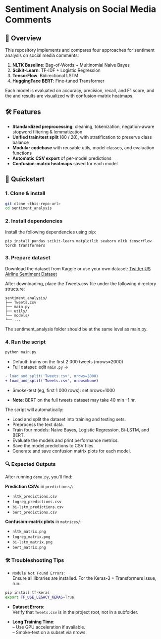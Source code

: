 # Sentiment Analysis on Social Media Comments


## 📖 Overview

This repository implements and compares four approaches for sentiment analysis on social media comments:

1. **NLTK Baseline**: Bag-of-Words + Multinomial Naive Bayes  
2. **Scikit-Learn**: TF-IDF + Logistic Regression  
3. **TensorFlow**: Bidirectional LSTM  
4. **HuggingFace BERT**: Fine-tuned Transformer  

Each model is evaluated on accuracy, precision, recall, and F1 score, and the  and results are visualized with confusion-matrix heatmaps.



## 🛠️ Features

- **Standardized preprocessing**: cleaning, tokenization, negation-aware stopword filtering & lemmatization  
- **Unified train/test split** (80 / 20), with stratification to preserve class balance  
- **Modular codebase** with reusable utils, model classes, and evaluation functions  
- **Automatic CSV export** of per‐model predictions  
- **Confusion-matrix heatmaps** saved for each model  


## 🚀 Quickstart

### 1. Clone & install

```bash
git clone <this-repo-url>
cd sentiment_analysis
```
### 2. Install dependencies

Install the following dependencies using pip:
```
pip install pandas scikit-learn matplotlib seaborn nltk tensorflow torch transformers
```
### 3. Prepare dataset
Download the dataset from Kaggle or use your own dataset: [Twitter US Airline Sentiment Dataset](https://www.kaggle.com/datasets/crowdflower/twitter-airline-sentiment)

After downloading, place the Tweets.csv file under the following directory structure: 
```
sentiment_analysis/
├── Tweets.csv
├── main.py
├── utils/
└── models/
└── ...
```

The sentiment_analysis folder should be at the same level as main.py.

### 4. Run the script
```bash
python main.py
```

* Default: trains on the first 2 000 tweets (nrows=2000)
* Full dataset: edit ```main.py``` →

```diff
- load_and_split('Tweets.csv', nrows=2000)
+ load_and_split('Tweets.csv', nrows=None)
```
* Smoke-test (eg, first 1 000 rows): set nrows=1000

* **Note**:  BERT on the full tweets dataset may take 40 min –1 hr. 

The script will automatically:
* Load and split the dataset into training and testing sets.
* Preprocess the text data.
* Train four models: Naive Bayes, Logistic Regression, Bi-LSTM, and BERT.
* Evaluate the models and print performance metrics.
* Save the model predictions to CSV files.
* Generate and save confusion matrix plots for each model.

### 🔍 Expected Outputs
After running `demo.py`, you’ll find:

**Prediction CSVs** in `predictions/`:
- `nltk_predictions.csv`
- `logreg_predictions.csv`
- `bi-lstm_predictions.csv`
- `bert_predictions.csv`

**Confusion-matrix plots** in `matrices/`:
- `nltk_matrix.png`
- `logreg_matrix.png`
- `bi-lstm_matrix.png`
- `bert_matrix.png`

### 🛠️  Troubleshooting Tips
* `Module Not Found Errors`:   
Ensure all libraries are installed. For the Keras-3 + Transformers issue, run:
```bash
pip install tf-keras
export TF_USE_LEGACY_KERAS=True
```
* **Dataset Errors**:  
Verify that `Tweets.csv` is in the project root, not in a subfolder.

* **Long Training Time**:  
– Use GPU acceleration if available.  
– Smoke-test on a subset via nrows.


